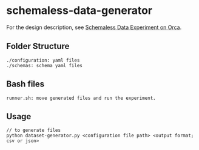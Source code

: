 # schemaless-data-generator

For the design description, see [Schemaless Data Experiment on Orca](https://docs.google.com/document/d/1R7ENQvLVNHQ-DG-sga0tfgGWJIkobQT77HQFVKUvxH8/edit#).

## Folder Structure

```
./configuration: yaml files
./schemas: schema yaml files
```

## Bash files

```
runner.sh: move generated files and run the experiment.
```

## Usage
```
// to generate files
python dataset-generator.py <configuration file path> <output format; csv or json>
```